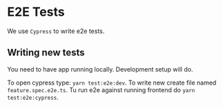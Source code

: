 # E2E Tests

We use `Cypress` to write e2e tests.

## Writing new tests

You need to have app running locally. Development setup will do.

To open cypress type: `yarn test:e2e:dev`. To write new create file named `feature.spec.e2e.ts`. Tu
run e2e against running frontend do `yarn test:e2e:cypress`.
